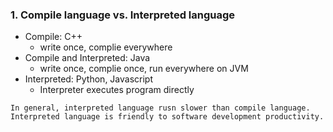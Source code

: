 ### 1. Compile language vs. Interpreted language
  - Compile: C++
    - write once, complie everywhere
  - Compile and Interpreted: Java
    - write once, complie once, run everywhere on JVM
  - Interpreted: Python, Javascript
    - Interpreter executes program directly
  ```
  In general, interpreted language rusn slower than compile language.
  Interpreted language is friendly to software development productivity.
  ```
